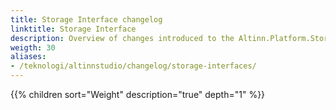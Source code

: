 ```yaml
---
title: Storage Interface changelog
linktitle: Storage Interface
description: Overview of changes introduced to the Altinn.Platform.Storage.Interface NuGet package.
weigth: 30
aliases:
- /teknologi/altinnstudio/changelog/storage-interfaces/
---
```


{{% children sort="Weight" description="true" depth="1" %}}